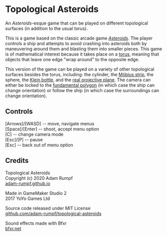 # Topological Asteroids

An _Asteroids_-esque game that can be played on different topological surfaces (in addition to the usual torus).

This is a game based on the classic arcade game [_Asteroids_](https://en.wikipedia.org/wiki/Asteroids_(video_game)). The player controls a ship and attempts to avoid crashing into asteroids both by maneuvering around them and blasting them into smaller pieces. This game is of mathematical interest because it takes place on a [torus](https://en.wikipedia.org/wiki/Torus), meaning that objects that leave one edge "wrap around" to the opposite edge.

This version of the game can be played on a variety of other topological surfaces besides the torus, including: the cylinder, the [Möbius strip](https://en.wikipedia.org/wiki/M%C3%B6bius_strip), the sphere, the [Klein bottle](https://en.wikipedia.org/wiki/Klein_bottle), and the [real projective plane](https://en.wikipedia.org/wiki/Real_projective_plane). The camera can either be locked to the [fundamental polygon](https://en.wikipedia.org/wiki/Fundamental_polygon) (in which case the ship can change orientation) or follow the ship (in which case the surroundings can change orientation).

## Controls

[Arrows]/[WASD] -- move, navigate menus  
[Space]/[Enter] -- shoot, accept menu option  
[C] -- change camera mode  
[Esc]/[P] -- pause  
[Esc] -- back out of menu option

## Credits

Topological Asteroids  
Copyright (c) 2020 Adam Rumpf  
[adam-rumpf.github.io](https://adam-rumpf.github.io/)

Made in GameMaker Studio 2  
2017 YoYo Games Ltd

Source code released under MIT License  
[github.com/adam-rumpf/topological-asteroids](https://github.com/adam-rumpf/topological-asteroids)

Sound effects made with Bfxr  
[bfxr.net](https://www.bfxr.net/)
